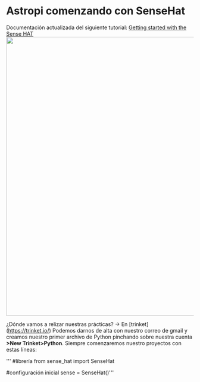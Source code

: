 # Astropi comenzando con SenseHat
Documentación actualizada del siguiente tutorial: [Getting started with the Sense HAT](https://projects.raspberrypi.org/en/projects/getting-started-with-the-sense-hat)
<img src="https://github.com/profesoratecno/Astropi_comenzando_con_SenseHat/blob/master/Imagenes/2019-12-24_pantalla_inicio.jpg" width="750" align="center">

¿Dónde vamos a relizar nuestras prácticas? -> En [trinket] (https://trinket.io/) Podemos darnos de alta con nuestro correo de gmail y creamos nuestro primer archivo de Python pinchando sobre nuestra cuenta **>New Trinket>Python**.
Siempre comenzaremos nuestro proyectos con estas líneas:

'''
#librería
from sense_hat import SenseHat

#configuración inicial
sense = SenseHat()'''
